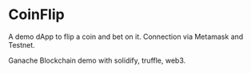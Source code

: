 # CoinFlip
A demo dApp to flip a coin and bet on it. Connection via Metamask and Testnet.

Ganache Blockchain demo with solidify, truffle, web3.
